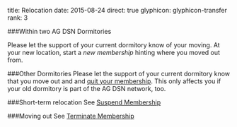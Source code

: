title: Relocation
date: 2015-08-24
direct: true
glyphicon: glyphicon-transfer
rank: 3

###Within two AG DSN Dormitories

Please let the support of your current dormitory know of your moving.
At your new location, start a _new membership_ hinting where you moved out from.

###Other Dormitories
Please let the support of your current dormitory know that you move out and and [quit your membership](../membership/termination). This only affects you if your old dormitory is part of the AG DSN network, too.

###Short-term relocation
See [Suspend Membership](../membership/suspension)

###Moving out
See [Terminate Membership](../membership/termination)
